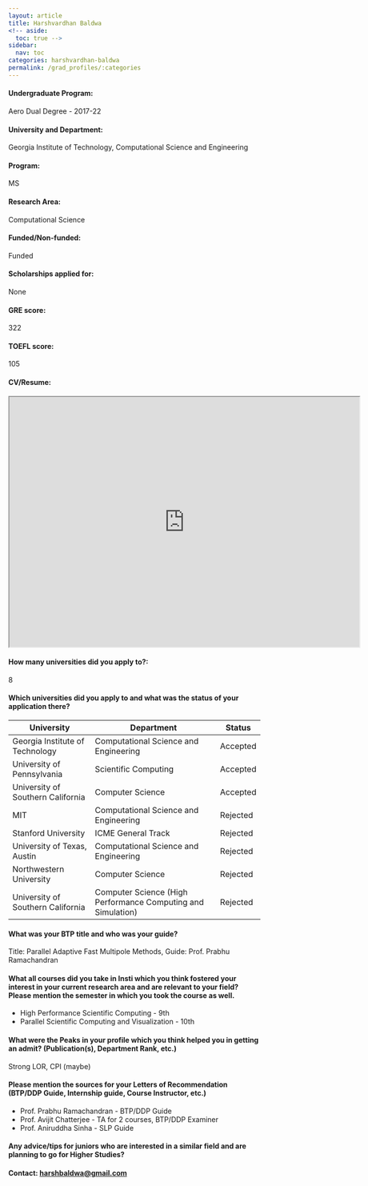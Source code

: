 ```yaml
---
layout: article
title: Harshvardhan Baldwa
<!-- aside:
  toc: true -->
sidebar:
  nav: toc
categories: harshvardhan-baldwa
permalink: /grad_profiles/:categories
---
```


<!-- # Hi, this is the page for Manav Vora.  -->
<!-- Write Program if different from Btech Aero-->
#### Undergraduate Program:
Aero Dual Degree - 2017-22

#### University and Department:
Georgia Institute of Technology, Computational Science and Engineering

#### Program:
MS
#### Research Area: 
Computational Science

#### Funded/Non-funded:
Funded

#### Scholarships applied for:
None

#### GRE score: 
322

#### TOEFL score: 
105

#### CV/Resume:

<iframe src="https://drive.google.com/file/d/1_nLp319vtXoNOmRReld6b1E_5CdYutlN/preview" width="700" height="500" allow="autoplay"></iframe>

#### How many universities did you apply to?: 
8

#### Which universities did you apply to and what was the status of your application there?

| University | Department | Status | 
| -----------|------------|--------|
|Georgia Institute of Technology| Computational Science and Engineering|Accepted|
|University of Pennsylvania|Scientific Computing|Accepted|
|University of Southern California|Computer Science|Accepted|
|MIT|Computational Science and Engineering|Rejected
Stanford University|ICME General Track|Rejected
University of Texas, Austin|Computational Science and Engineering|Rejected
Northwestern University|Computer Science|Rejected
University of Southern California|Computer Science (High Performance Computing and Simulation)|Rejected

#### What was your BTP title and who was your guide?
Title: Parallel Adaptive Fast Multipole Methods, Guide: Prof. Prabhu Ramachandran

#### What all courses did you take in Insti which you think fostered your interest in your current research area and are relevant to your field? Please mention the semester in which you took the course as well.
* High Performance Scientific Computing - 9th
* Parallel Scientific Computing and Visualization - 10th

#### What were the Peaks in your profile which you think helped you in getting an admit? (Publication(s), Department Rank, etc.)
Strong LOR, CPI (maybe)

#### Please mention the sources for your Letters of Recommendation (BTP/DDP Guide, Internship guide, Course Instructor, etc.)
* Prof. Prabhu Ramachandran - BTP/DDP Guide
* Prof. Avijit Chatterjee - TA for 2 courses, BTP/DDP Examiner
* Prof. Aniruddha Sinha - SLP Guide

#### Any advice/tips for juniors who are interested in a similar field and are planning to go for Higher Studies?


#### Contact: [harshbaldwa@gmail.com](mailto:harshbaldwa@gmail.com)
